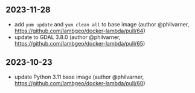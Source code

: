 
## 2023-11-28

- add `yum update` and `yum clean all` to base image (author @philvarner, https://github.com/lambgeo/docker-lambda/pull/64)
- update to GDAL 3.8.0 (author @philvarner, https://github.com/lambgeo/docker-lambda/pull/65)

## 2023-10-23

- update Python 3.11 base image (author @philvarner, https://github.com/lambgeo/docker-lambda/pull/60)



